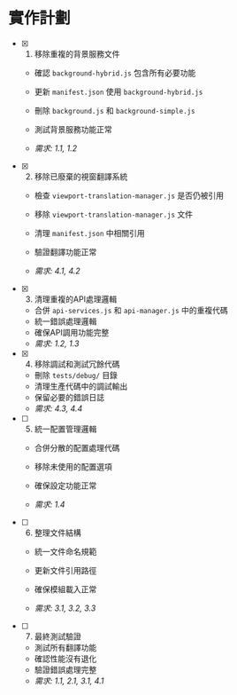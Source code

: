 # 實作計劃

- [x] 1. 移除重複的背景服務文件



  - 確認 `background-hybrid.js` 包含所有必要功能
  - 更新 `manifest.json` 使用 `background-hybrid.js`
  - 刪除 `background.js` 和 `background-simple.js`
  - 測試背景服務功能正常


  - _需求: 1.1, 1.2_

- [x] 2. 移除已廢棄的視窗翻譯系統

  - 檢查 `viewport-translation-manager.js` 是否仍被引用
  - 移除 `viewport-translation-manager.js` 文件


  - 清理 `manifest.json` 中相關引用
  - 驗證翻譯功能正常
  - _需求: 4.1, 4.2_




- [x] 3. 清理重複的API處理邏輯




  - 合併 `api-services.js` 和 `api-manager.js` 中的重複代碼
  - 統一錯誤處理邏輯
  - 確保API調用功能完整
  - _需求: 1.2, 1.3_



- [x] 4. 移除調試和測試冗餘代碼

  - 刪除 `tests/debug/` 目錄
  - 清理生產代碼中的調試輸出
  - 保留必要的錯誤日誌
  - _需求: 4.3, 4.4_



- [ ] 5. 統一配置管理邏輯
  - 合併分散的配置處理代碼
  - 移除未使用的配置選項
  - 確保設定功能正常


  - _需求: 1.4_

- [ ] 6. 整理文件結構
  - 統一文件命名規範



  - 更新文件引用路徑
  - 確保模組載入正常
  - _需求: 3.1, 3.2, 3.3_

- [ ] 7. 最終測試驗證
  - 測試所有翻譯功能
  - 確認性能沒有退化
  - 驗證錯誤處理完整
  - _需求: 1.1, 2.1, 3.1, 4.1_